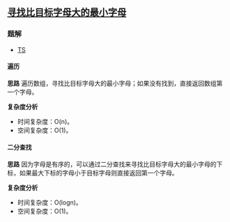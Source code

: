 ## [寻找比目标字母大的最小字母](https://leetcode-cn.com/problems/find-smallest-letter-greater-than-target/)
### 题解
+ [TS](../../ts/768/744.ts)

#### 遍历
**思路**
遍历数组，寻找比目标字母大的最小字母；如果没有找到，直接返回数组第一个字母。

**复杂度分析**
+ 时间复杂度：O(n)。
+ 空间复杂度：O(1)。


#### 二分查找
**思路**
因为字母是有序的，可以通过二分查找来寻找比目标字母大的最小字母的下标，如果最大下标的字母小于目标字母则直接返回第一个字母。

**复杂度分析**
+ 时间复杂度：O(logn)。
+ 空间复杂度：O(1)。